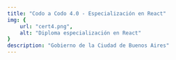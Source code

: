 ```yaml
---
title: "Codo a Codo 4.0 - Especialización en React"
img: {
    url: "cert4.png",
    alt: "Diploma especialización en React"
}
description: "Gobierno de la Ciudad de Buenos Aires"
---
```

